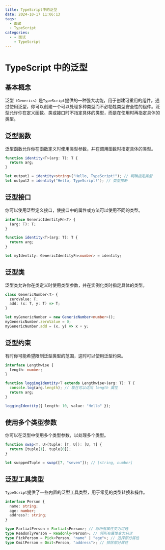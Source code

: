 ```yaml
---
title: TypeScript中的泛型
date: 2024-10-17 11:06:13
tags:
  - 面试
  - TypeScript
categories:
  - - 面试
    - TypeScript
---
```


<!-- @format -->

# TypeScript 中的泛型

## 基本概念

泛型`（Generics）`是`TypeScript`提供的一种强大功能，用于创建可重用的组件。通过使用泛型，你可以创建一个可以处理多种类型而不必牺牲类型安全性的组件。泛型允许你在定义函数、类或接口时不指定具体的类型，而是在使用时再指定具体的类型。

## 泛型函数

泛型函数允许你在函数定义时使用类型参数，并在调用函数时指定具体的类型。

```ts
function identity<T>(arg: T): T {
  return arg;
}

let output1 = identity<string>("Hello, TypeScript!"); // 明确指定类型
let output2 = identity("Hello, TypeScript!"); // 类型推断
```

## 泛型接口

你可以使用泛型定义接口，使接口中的属性或方法可以使用不同的类型。

```ts
interface GenericIdentityFn<T> {
  (arg: T): T;
}

function identity<T>(arg: T): T {
  return arg;
}

let myIdentity: GenericIdentityFn<number> = identity;
```

## 泛型类

泛型类允许你在类定义时使用类型参数，并在实例化类时指定具体的类型。

```ts
class GenericNumber<T> {
  zeroValue: T;
  add: (x: T, y: T) => T;
}

let myGenericNumber = new GenericNumber<number>();
myGenericNumber.zeroValue = 0;
myGenericNumber.add = (x, y) => x + y;
```

## 泛型约束

有时你可能希望限制泛型类型的范围，这时可以使用泛型约束。

```ts
interface Lengthwise {
  length: number;
}

function loggingIdentity<T extends Lengthwise>(arg: T): T {
  console.log(arg.length); // 现在可以访问 length 属性
  return arg;
}

loggingIdentity({ length: 10, value: "Hello" });
```

## 使用多个类型参数

你可以在泛型中使用多个类型参数，以处理多个类型。

```ts
function swap<T, U>(tuple: [T, U]): [U, T] {
  return [tuple[1], tuple[0]];
}

let swappedTuple = swap([7, "seven"]); // [string, number]
```

## 泛型工具类型

`TypeScript`提供了一些内置的泛型工具类型，用于常见的类型转换和操作。

```ts
interface Person {
  name: string;
  age: number;
  address?: string;
}

type PartialPerson = Partial<Person>; // 将所有属性变为可选
type ReadonlyPerson = Readonly<Person>; // 将所有属性变为只读
type PickPerson = Pick<Person, "name" | "age">; // 选择部分属性
type OmitPerson = Omit<Person, "address">; // 排除部分属性
```

<!-- @format -->
